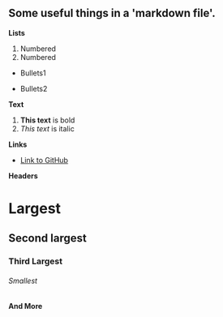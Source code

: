 ## Some useful things in a '**markdown file**'.

**Lists**

  1. Numbered
  2. Numbered
  
  - Bullets1
  * Bullets2
  
**Text**
  1. **This text** is bold
  2. _This text_ is italic
  
**Links**
  * [Link to GitHub](https://github.com) 
  
**Headers**
  # Largest
  ## Second largest
  ### Third Largest
  ###### Smallest
  
  
  
  
**__And More__**  
